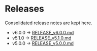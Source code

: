 # Releases

Consolidated release notes are kept here.

- v6.0.0 → [RELEASE_v6.0.0.md](./RELEASE_v6.0.0.md)
- v5.1.0 → [RELEASE_v5.1.0.md](./RELEASE_v5.1.0.md)
- v5.0.0 → [RELEASE_v5.0.0.md](./RELEASE_v5.0.0.md)
